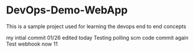 # DevOps-Demo-WebApp
This is a sample project used for learning the devops end to end concepts

my intial commit 01/26
edited today
Testing polling scm
code commit again
Test webhook now 11
